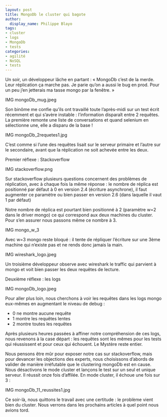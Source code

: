 ```yaml
---
layout: post
title: MongoDb le cluster qui bagote
author:
  display_name: Philippe Blayo
tags:
- cluster
- logs
- MongoDb
- tests
categories:
- agilité
- NoSQL
- tests
---
```


Un soir, un développeur lâche en partant : « MongoDb c’est de la merde. Leur réplication ça marche pas. Je parie qu’on a aussi le bug en prod. Pour un peu j’en jetterais ma tasse mongo par la fenêtre. »

IMG mongoDb_mug.jpeg

Son binôme me confie qu’ils ont travaillé toute l’après-midi sur un test écrit récemment et qui s’avère instable : l’information disparaît entre 2 requêtes. La première remonte une liste de conversations et quand selenium en sélectionne une, elle a disparu de la base !

IMG mongoDb_2requetes1.jpg

C’est comme si l’une des requêtes lisait sur le serveur primaire et l’autre sur le secondaire, avant que la réplication ne soit achevée entre les deux.

Premier réflexe : Stackoverflow

IMG stackoverflow.png

Sur stackoverflow plusieurs questions concernent des problèmes de réplication, avec à chaque fois la même réponse : le nombre de réplica est positionné par défaut à 0 en version 2.4 (écriture asynchrone), il faut augmenter ce paramètre ou bien passer en version 2.6 (dans laquelle il vaut 1 par défaut)

Notre nombre de réplica est pourtant bien positionné à 2 (paramètre w=2 dans le driver mongo) ce qui correspond aux deux machines du cluster. Pour s’en assurer nous passons même ce nombre à 3.

IMG mongo_w_3

Avec w=3 mongo reste bloqué : il tente de répliquer l’écriture sur une 3ème machine qui n’existe pas et ne rends donc jamais la main.

IMG wireshark_logo.jpeg

Un troisième développeur observe avec wireshark le traffic qui parvient à mongo et voit bien passer les deux requêtes de lecture.

Deuxième réflexe : les logs

IMG mongoDb_logo.jpeg

Pour aller plus loin, nous cherchons à voir les requêtes dans les logs mongo eux-mêmes en augmentant le niveau de debug :

- 0 ne montre aucune requête
- 1 montre les requêtes lentes
- 2 montre toutes les requêtes

Après plusieurs heures passées à affiner notre compréhension de ces logs, nous revenons à la case départ : les requêtes sont les mêmes pour les tests qui réussissent et pour ceux qui échouent. Le Mystère reste entier.

Nous pensons être mûr pour exposer notre cas sur stackoverflow, mais pour devancer les objections des experts, nous choisissons d’abords de valider de manière irréfutable que le clustering mongoDb est en cause. Nous désactivons le mode cluster et lançons le test sur un seul et unique serveur. Il réussit onze fois d’affilée. En mode cluster, il échoue une fois sur 3 :

IMG mongoDb_11_reussites1.jpg

Ce soir-là, nous quittons le travail avec une certitude : le problème vient bien du cluster. Nous verrons dans les prochains articles à quel point nous avions tord.